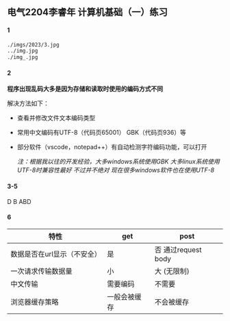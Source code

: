 ## 电气2204李睿年 计算机基础（一）练习

#### 1

~~~html
./imgs/2023/3.jpg
../img.jpg
./img_.jpg
~~~

#### 2

**程序出现乱码大多是因为存储和读取时使用的编码方式不同**

解决方法如下：

* 查看并修改文件文本编码类型

* 常用中文编码有UTF-8（代码页65001） GBK（代码页936）等

* 部分软件（vscode，notepad++）有自动检测字符编码功能，可以打开

  *注：根据我以往的开发经验，大多windows系统使用GBK 大多linux系统使用UTF-8时兼容性最好 不过并不绝对 现在很多windows软件也在使用UTF-8*

#### 3-5

D B ABD

#### 6

| 特性                        | get          | post                |
| --------------------------- | ------------ | ------------------- |
| 数据是否在url显示（不安全） | 是           | 否 通过request body |
| 一次请求传输数据量          | 小           | 大 (无限制)         |
| 中文传输                    | 需要编码     | 不需要              |
| 浏览器缓存策略              | 一般会被缓存 | 不会被缓存          |

